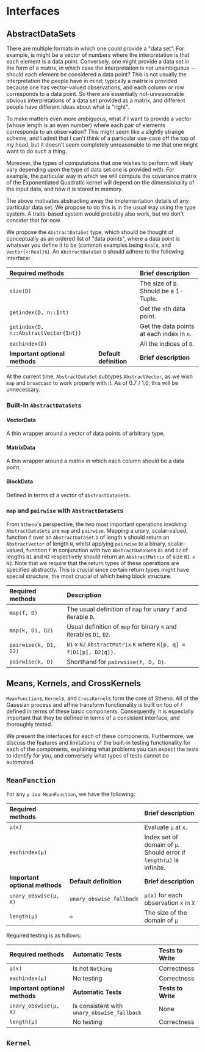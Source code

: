 # Interfaces


## AbstractDataSets

There are multiple formats in which one could provide a "data set". For example, is might be a vector of numbers where the interpretation is that each element is a data point. Conversely, one might provide a data set in the form of a matrix, in which case the interpretation is not unambiguous -- should each element be considered a data point? This is not usually the interpretation the people have in mind; typically a matrix is provided because one has vector-valued observations, and each column or row corresponds to a data point. So there are essentially not-unreasonable obvious interpretations of a data set provided as a matrix, and different people have different ideas about what is "right".

To make matters even more ambiguous, what if I want to provide a vector (whose length is an even number) where each pair of elements corresponds to an observation? This might seem like a slightly strange scheme, and I admit that I can't think of a particular use-case off the top of my head, but it doesn't seem completely unreasonable to me that one might want to do such a thing.

Moreover, the types of computations that one wishes to perform will likely vary depending upon the type of data set one is provided with. For example, the particular way in which we will compute the covariance matrix of the Exponentiated Quadratic kernel will depend on the dimensionality of the input data, and how it is stored in memory.

The above motivates abstracting away the implementation details of any particular data set. We propose to do this is in the usual way using the type system. A traits-based system would probably also work, but we don't consider that for now.

We propose the `AbstractDataSet` type, which should be thought of conceptually as an ordered list of "data points", where a data point is whatever you define it to be (common examples being `Real`s, and `Vector{<:Real}`s). An `AbstractDataSet` `D` should adhere to the following interface:

| Required methods | | Brief description |
|:--------------------- |:---------------------- |:-------------------------------- |
| `size(D)`             |  | The size of `D`. Should be a 1-Tuple. |
| `getindex(D, n::Int)` |  | Get the `n`th data point. |
| `getindex(D, n::AbstractVector{Int})` |  | Get the data points at each index in `n`. |
| `eachindex(D)`         |  | All the indices of `D`.       |
| **Important optional methods** | **Default definition** | **Brief description**   |

At the current time, `AbstractDataSet` subtypes `AbstractVector`, as we wish `map` and `broadcast` to work properly with it. As of 0.7 / 1.0, this will be unnecessary.

### Built-In `AbstractDataSet`s

#### VectorData
A thin wrapper around a vector of data points of arbitrary type.

#### MatrixData
A thin wrapper around a matrix in which each column should be a data point.

#### BlockData
Defined in terms of a vector of `AbstractDataSet`s.



### `map` and `pairwise` with `AbstractDataSet`s

From `Stheno`'s perspective, the two most important operations involving `AbstractDataSet`s are `map` and `pairwise`. Mapping a unary, scalar-valued, function `f` over an `AbstractDataSet` `D` of length `N` should return an `AbstractVector` of length `N`, whilst applying `pairwise` to a binary, scalar-valued, function `f` in conjunction with two `AbstractDataSet`s `D1` and `D2` of lengths `N1` and `N2` respectively should return an `AbstractMatrix` of size `N1 x N2`. Note that we require that the return types of these operations are specified abstractly. This is crucial since certain return types might have special structure, the most crucial of which being block structure.

| Required methods | Description |
|:--------------------- |:-------------------------------- |
| `map(f, D)`           | The usual definition of `map` for unary `f` and iterable `D`. |
| `map(k, D1, D2)`        | Usual definition of `map` for binary `k` and iterables `D1`, `D2`. |
| `pairwise(k, D1, D2)` |`N1` x `N2` `AbstractMatrix` `K` where `K[p, q] = f(D1[p], D2[q])`.|
| `pairwise(k, D)`      | Shorthand for `pairwiise(f, D, D)`. |





## Means, Kernels, and CrossKernels

`MeanFunction`s, `Kernel`s, and `CrossKernel`s form the core of Stheno. All of the Gaussian process and affine transform functionality is built on top of / defined in terms of these basic components. Consequently, it is especially important that they be defined in terms of a consistent interface, and thoroughly tested.

We present the interfaces for each of these components. Furthermore, we discuss the features and limitations of the built-in testing functionality for each of the components, explaining what problems you can expect the tests to identify for you, and conversely what types of tests cannot be automated.


## `MeanFunction`

For any `μ isa MeanFunction`, we have the following:

| Required methods | | Brief description |
|:--------------------- |:---------------------- |:-------------------------------- |
| `μ(x)`         |  | Evaluate `μ` at `x`.        |
| `eachindex(μ)` |  | Index set of domain of `μ`. Should error if `length(μ)` is infinite.
| **Important optional methods** | **Default definition** | **Brief description**                                                                 |
| `unary_obswise(μ, X)` | `unary_obswise_fallback`  | `μ(x)` for each observation `x` in `X` |
| `length(μ)`           | `∞`                       | The size of the domain of `μ` |

Required testing is as follows:

| Required methods | Automatic Tests | Tests to Write |
|:------------------------ |:---------------------- |:-------------------------------- |
| `μ(x)`         | Is not `Nothing` | Correctness |
| `eachindex(μ)` | No testing | Correctness |
| **Important optional methods** | **Automatic Tests** | **Tests to Write** |
| `unary_obswise(μ, X)` | Is consistent with `unary_obswise_fallback` | None |
| `length(μ)`           | No testing | Correctness |


## `Kernel`

